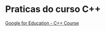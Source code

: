 # Praticas do curso C++

[Google for Education - C++ Course](https://developers.google.com/edu/c++/)
